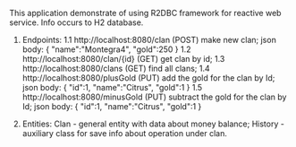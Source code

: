 This application demonstrate of using R2DBC framework for reactive web service. Info occurs to H2 database.

1. Endpoints:
1.1 http://localhost:8080/clan (POST) make new clan;
json body:
{
"name":"Montegra4",
"gold":250
}
1.2 http://localhost:8080/clan/{id} (GET) get clan by id;
1.3 http://localhost:8080/clans (GET) find all clans;
1.4 http://localhost:8080/plusGold (PUT) add the gold for the clan by Id;
json body:
{
"id":1,
"name":"Citrus",
"gold":1
}
1.5 http://localhost:8080/minusGold (PUT) subtract the gold for the clan by Id;
json body:
{
"id":1,
"name":"Citrus",
"gold":1
}

2. Entities:
Clan - general entity with data about money balance;
History - auxiliary class for save info about operation under clan.
